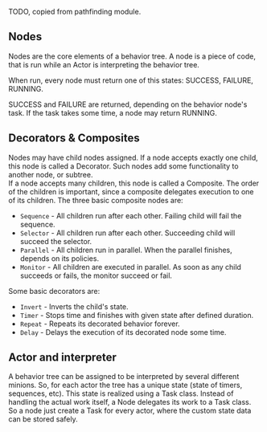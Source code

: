 TODO, copied from pathfinding module.

## Nodes

Nodes are the core elements of a behavior tree. A node is a piece of code, that is run while an Actor is interpreting the behavior tree. 

When run, every node must return one of this states: SUCCESS, FAILURE, RUNNING.

SUCCESS and FAILURE are returned, depending on the behavior node's task. If the task takes some time, a node may return RUNNING. 

## Decorators & Composites

Nodes may have child nodes assigned. 
If a node accepts exactly one child, this node is called a Decorator. Such nodes add some functionality to another node, or subtree.  
If a node accepts many children, this node is called a Composite. The order of the children is important, since a composite delegates execution to one of its children.
The three basic composite nodes are:
* `Sequence` - All children run after each other. Failing child will fail the sequence.
* `Selector` - All children run after each other. Succeeding child will succeed the selector.
* `Parallel` - All children run in parallel. When the parallel finishes, depends on its policies.
* `Monitor` - All children are executed in parallel. As soon as any child succeeds or fails, the monitor succeed or fail.

Some basic decorators are:
* `Invert`   - Inverts the child's state.
* `Timer`    - Stops time and finishes with given state after defined duration.
* `Repeat`   - Repeats its decorated behavior forever.
* `Delay`    - Delays the execution of its decorated node some time.

## Actor and interpreter

A behavior tree can be assigned to be interpreted by several different minions. So, for each actor the tree has a unique state (state of timers, sequences, etc). This state is realized using a Task class. Instead of handling the actual work itself, a Node delegates its work to a Task class. So a node just create a Task for every actor, where the custom state data can be stored safely. 
